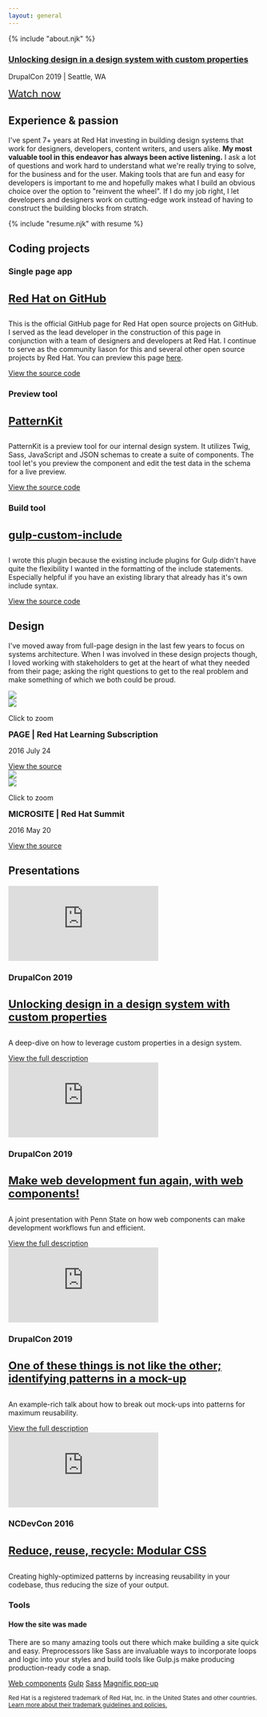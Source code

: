 ```yaml
---
layout: general
---
```


{% include "about.njk" %}

<pfe-band id="teaser" color="accent" data-padding="half">
    <div class="video-embed" data-text-align="center">
        <div class="video-embed-details" data-ux-state="visible">
            <div class="group" data-layout="8 4">
                <div class="header" data-text-align="sm-md--center">
                    <h3 class="promo-headline"><a
                            href="https://events.drupal.org/seattle2019/sessions/unlocking-design-design-system-custom-properties">Unlocking
                            design in a design system with custom properties</a>
                    </h3>
                    <p class="header-summary">DrupalCon 2019 | Seattle, WA</p>
                </div>
                <div data-align="both">
                    <pfe-cta data-cta-type="video-play" style="font-size: 20px;">
                        <a class="cta-link" data-popup="youtube" href="https://www.youtube.com/embed/xH2MmVNuSe4">Watch
                            now</a>
                    </pfe-cta>
                </div>
            </div>
        </div>
    </div>
</pfe-band>

<pfe-band class="hidden">
    <h2 slot="pfe-band--header" class="header-title">Experience & passion</h2>
    <p slot="pfe-band--header" class="header-summary">I've spent 7+ years at Red Hat investing in building design systems that work for designers, developers, content writers, and users alike. <b>My most valuable tool in this endeavor has always been active listening.</b> I ask a lot of questions and work hard to understand what we're really trying to solve, for the business and for the user. Making tools that are fun and easy for developers is important to me and hopefully makes what I build an obvious choice over the option to "reinvent the wheel". If I do my job right, I let developers and designers work on cutting-edge work instead of having to construct the building blocks from stratch.</p>
    {% include "resume.njk" with resume %}
</pfe-band>

<pfe-band data-width="full" id="coding">
    <h2 slot="pfe-band--header" class="header-title">Coding projects</h2>
    <div class="group" data-layout="auto-grid">
        <pfe-card pfe-border>
            <h3 class="card-header-title">Single page app</h3>
            <h4 class="card-header-headline accent" style="font-size: 22px;"><a
                    href="https://github.com/RedHatOfficial/RedHatOfficial.github.io" title="Click to view project">Red
                    Hat on GitHub</a></h4>
            <div class="card-body">
                <div class="content">
                    <p>This is the official GitHub page for Red Hat open source projects on GitHub. I
                        served as the lead developer in the construction of this page in conjunction
                        with a team of designers and developers at Red Hat. I continue to serve as the
                        community liason for this and several other open source projects by Red Hat. You can
                        preview this page <a href="https://redhatofficial.github.io/#!/main">here</a>.</p>
                </div>
            </div>
            <pfe-cta slot="pfe-card--footer">
                <a class="cta-link" href="https://github.com/RedHatOfficial/RedHatOfficial.github.io"
                    title="Click to view project" data-cta-type="secondary">View the source code</a>
            </pfe-cta>
        </pfe-card>
        <pfe-card pfe-border>
            <h3 class="card-header-title">Preview tool</h3>
            <h4 class="card-header-headline accent" style="font-size: 22px;"><a
                    href="https://github.com/PatternBuilder/pattern-kit" title="Click to view project">PatternKit</a>
            </h4>
            <div class="card-body">
                <div class="content">
                    <p>PatternKit is a preview tool for our internal design system. It utilizes Twig,
                        Sass, JavaScript and JSON schemas to create a suite of components. The tool
                        let's you preview the component and edit the test data in the schema for a live
                        preview.</p>
                </div>
            </div>
            <pfe-cta slot="pfe-card--footer">
                <a class="cta-link" href="https://github.com/PatternBuilder/pattern-kit" title="Click to view project"
                    data-cta-type="secondary">View the source code</a>
            </pfe-cta>
        </pfe-card>
        <pfe-card pfe-border>
            <h3 class="card-header-title">Build tool</h3>
            <h4 class="card-header-headline accent" style="font-size: 22px;"><a
                    href="https://github.com/castastrophe/gulp-custom-include"
                    title="Click to view project">gulp-custom-include</a></h4>
            <div class="card-body">
                <div class="content">
                    <p>I wrote this plugin because the existing include plugins for Gulp didn't have
                        quite the flexibility I wanted in the formatting of the include statements.
                        Especially helpful if you have an existing library that already has it's own
                        include syntax.</p>
                </div>
            </div>
            <pfe-cta slot="pfe-card--footer">
                <a class="cta-link" href="https://github.com/castastrophe/gulp-custom-include"
                    title="Click to view project" data-cta-type="secondary">View the source code</a>
            </pfe-cta>
        </pfe-card>
    </div>
</pfe-band>

<pfe-band id="design">
    <h2 slot="pfe-band--header" class="header-title">Design</h2>
    <p slot="pfe-band--header" class="header-summary">I've moved away from full-page design in the last few years to
        focus
        on systems architecture. When I was involved in these design projects though, I loved working with stakeholders
        to
        get at the heart of what they needed from their page; asking the right questions to get to the real problem and
        make
        something of which we both could be proud.</p>
    <div class="group" data-layout="6 6">
        <pfe-card>
            <div class="image-embed shown" overflow="top">
                <div class="image-embed-container">
                    <a href="./img/2016-07-24_redhat_learning-subscription.png" class="popup-link">
                        <img class="image-embed-img" src="./img/2016-07-24_redhat_learning-subscription_screenshot.png">
                    </a>
                </div>
            </div>
            <div class="portfolio-details">
                <div class="image-embed hidden">
                    <div class="image-embed-container">
                        <a href="./img/2016-07-24_redhat_learning-subscription.png" class="popup-link">
                            <img class="image-embed-img"
                                src="./img/2016-07-24_redhat_learning-subscription_screenshot.png">
                        </a>
                        <p class="image-embed-caption">Click to zoom</p>
                    </div>
                </div>
                <div>
                    <h3 class="card-header-headline" style="margin: 0 0 5px;">PAGE | Red Hat Learning Subscription</h3>
                    <p class="card-header-summary">2016 July 24</p>
                    <pfe-cta>
                        <a href="https://www.redhat.com/en/services/training/learning-subscription"
                            title="Click to view page at source">View the source</a>
                    </pfe-cta>
                </div>
            </div>
        </pfe-card>
        <pfe-card>
            <div class="image-embed shown" pfe-overflow="top">
                <div class="image-embed-container">
                    <a href="./img/2016-05-20_redhat_summit.png" class="popup-link">
                        <img class="image-embed-img" src="./img/2016-05-20_redhat_summit_screenshot.png">
                    </a>
                </div>
            </div>
            <div class="portfolio-details">
                <div class="image-embed hidden">
                    <div class="image-embed-container">
                        <a href="./img/2016-05-20_redhat_summit.png" class="popup-link">
                            <img class="image-embed-img" src="./img/2016-05-20_redhat_summit_screenshot.png">
                        </a>
                        <p class="image-embed-caption">Click to zoom</p>
                    </div>
                </div>
                <div>
                    <h3 class="card-header-headline" style="margin: 0 0 5px;">MICROSITE | Red Hat Summit
                    </h3>
                    <p class="card-header-summary">2016 May 20</p>
                    <pfe-cta>
                        <a href="https://www.redhat.com/en/summit" title="Click to view site at source">View the
                            source</a>
                    </pfe-cta>
                </div>
            </div>
        </pfe-card>
    </div>
</pfe-band>

<pfe-band color="accent" data-width="full" id="presentations">
    <h2 slot="pfe-band--header" class="header-title">Presentations</h2>
    <div data-width="overflow">
        <div class="group" data-layout="overflow-grid">
            <pfe-card color="transparent">
                <div class="video-embed-iframe-container" pfe-overflow="top right left">
                    <iframe src="https://www.youtube.com/embed/xH2MmVNuSe4" frameborder="0"
                        allow="accelerometer; autoplay; encrypted-media; gyroscope; picture-in-picture"
                        allowfullscreen></iframe>
                </div>
                <h3 class="card-header-title">DrupalCon 2019</h3>
                <h4 class="card-header-headline" style="font-size: 22px;">
                    <a href="https://events.drupal.org/seattle2019/sessions/unlocking-design-design-system-custom-properties"
                        title="Click to read more about this presentation">Unlocking design in a design system with
                        custom
                        properties</a>
                </h4>
                <p>A deep-dive on how to leverage custom properties in a design system.</p>
                <pfe-cta slot="pfe-card--footer">
                    <a class="cta-link"
                        href="https://events.drupal.org/seattle2019/sessions/unlocking-design-design-system-custom-properties"
                        title="Click to read more about this presentation" data-cta-type="secondary">View the full
                        description</a>
                </pfe-cta>
            </pfe-card>
            <pfe-card color="transparent">
                <div class="video-embed-iframe-container" pfe-overflow="top right left">
                    <iframe src="https://www.youtube.com/embed/Akn6keIYZ3k" frameborder="0"
                        allow="accelerometer; autoplay; encrypted-media; gyroscope; picture-in-picture"
                        allowfullscreen></iframe>
                </div>
                <h3 class="card-header-title">DrupalCon 2019</h3>
                <h4 class="card-header-headline" style="font-size: 22px;"><a
                        href="https://events.drupal.org/seattle2019/sessions/make-web-development-fun-again-web-components"
                        title="Click to read more about this presentation">Make web development fun again, with
                        web components!</a>
                </h4>
                <p>A joint presentation with Penn State on how web components can make development workflows fun
                    and efficient.</p>
                <pfe-cta slot="pfe-card--footer">
                    <a class="cta-link"
                        href="https://events.drupal.org/seattle2019/sessions/make-web-development-fun-again-web-components"
                        title="Click to read more about this presentation" data-cta-type="secondary">View the
                        full description</a>
                </pfe-cta>
            </pfe-card>
            <pfe-card color="transparent">
                <div class="video-embed-iframe-container" pfe-overflow="top right left">
                    <iframe src="https://www.youtube.com/embed/p3y0ljTr8YQ" frameborder="0"
                        allow="accelerometer; autoplay; encrypted-media; gyroscope; picture-in-picture"
                        allowfullscreen></iframe>
                </div>
                <h3 class="card-header-title">DrupalCon 2019</h3>
                <h4 class="card-header-headline" style="font-size: 22px;"><a
                        href="https://events.drupal.org/nashville2018/sessions/one-these-things-not-other-identifying-patterns-mock"
                        title="Click to read more about this presentation">One of these things is not like the
                        other; identifying
                        patterns in a mock-up</a></h4>
                <p>An example-rich talk about how to break out mock-ups into patterns for maximum reusability.
                </p>
                <pfe-cta slot="pfe-card--footer">
                    <a class="cta-link"
                        href="https://events.drupal.org/nashville2018/sessions/one-these-things-not-other-identifying-patterns-mock"
                        title="Click to read more about this presentation" data-cta-type="secondary">View the
                        full description</a>
                </pfe-cta>
            </pfe-card>
            <pfe-card color="transparent">
                <div class="video-embed-iframe-container" pfe-overflow="top right left">
                    <iframe src="https://www.youtube.com/embed/8Yyklb78S00" frameborder="0"
                        allow="accelerometer; autoplay; encrypted-media; gyroscope; picture-in-picture"
                        allowfullscreen></iframe>
                </div>
                <h3 class="card-header-title">NCDevCon 2016</h3>
                <h4 class="card-header-headline" style="font-size: 22px;"><a
                        href="https://www.youtube.com/embed/8Yyklb78S00" title="Click to watch the presentation">Reduce,
                        reuse, recycle: Modular CSS
                    </a></h4>
                <p>Creating highly-optimized patterns by increasing reusability in your codebase, thus reducing
                    the size of your output.</p>
            </pfe-card>
        </div>
    </div>
</pfe-band>

<pfe-band id="tools" data-padding="half" class="shown">
    <div>
        <h3 class="header-title">Tools</h3>
        <h4 class="header-headline accent">How the site was made</h4>
        <p class="header-summary">There are so many amazing tools out there which make building a site
            quick and easy. Preprocessors like Sass are invaluable ways to incorporate loops and logic
            into your styles and build tools like Gulp.js make producing production-ready code a snap.
        </p>
    </div>
    <section data-layout="flex">
        <pfe-cta class="small" priority="primary">
            <a href="https://github.com/patternfly/patternfly-elements/">Web components</a>
        </pfe-cta>
        <pfe-cta class="small" priority="secondary">
            <a href="https://gulpjs.com/">Gulp</a>
        </pfe-cta>
        <pfe-cta class="small" priority="secondary">
            <a href="https://sass-lang.com/">Sass</a>
        </pfe-cta>
        <pfe-cta class="small" priority="secondary">
            <a href="https://dimsemenov.com/plugins/magnific-popup">Magnific pop-up</a>
        </pfe-cta>
    </section>
</pfe-band>

<pfe-band data-padding="half" class="shown">
    <div class="content" data-align="center">
        <p><small>Red Hat is a registered trademark of Red Hat, Inc. in the United States and other countries. <a
                    class="cta-link" href="https://www.redhat.com/en/about/trademark-guidelines-and-policies">Learn more
                    about their trademark guidelines and policies.</a></small></p>
    </div>
</pfe-band>
